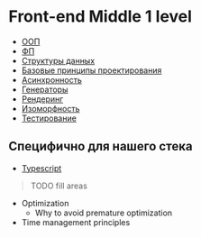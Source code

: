 # Front-end Middle 1 level

- [ООП](./oop.md)
- [ФП](./fp.md)
- [Структуры данных](./dataStructures.md)
- [Базовые принципы проектирования](./design.md)
- [Асинхронность](./async.md)
- [Генераторы](./generators.md)
- [Рендеринг](./rendering.md)
- [Изоморфность](./isomorphism.md)
- [Тестирование](./testing.md)

## Специфично для нашего стека
- [Typescript](./typescript.md)

> TODO fill areas
- Optimization
    - Why to avoid premature optimization
- Time management principles
